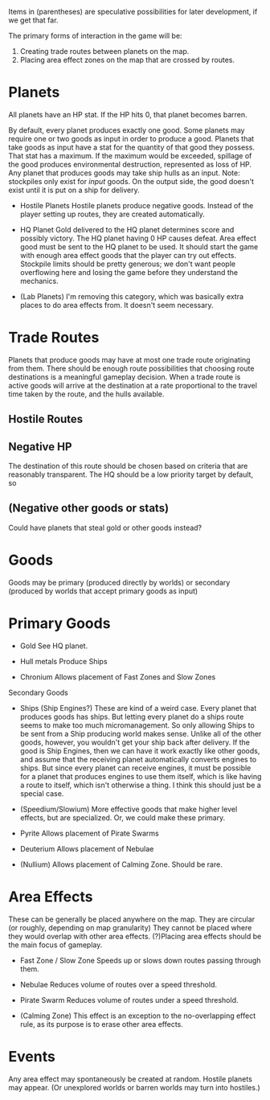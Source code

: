 Items in (parentheses) are speculative possibilities for later development, if we get that far.

The primary forms of interaction in the game will be:
1. Creating trade routes between planets on the map.
2. Placing area effect zones on the map that are crossed by routes.

# Planets

All planets have an HP stat. If the HP hits 0, that planet becomes barren.

By default, every planet produces exactly one good. Some planets may require one or two goods as input in order to produce a good. Planets that take goods as input have a stat for the quantity of that good they possess. That stat has a maximum. If the maximum would be exceeded, spillage of the good produces environmental destruction, represented as loss of HP. Any planet that produces goods may take ship hulls as an input. Note: stockpiles only exist for *input* goods. On the output side, the good doesn't exist until it is put on a ship for delivery.

- Hostile Planets
  Hostile planets produce negative goods. Instead of the player setting up routes, they are created automatically.

- HQ Planet
Gold delivered to the HQ planet determines score and possibly victory. The HQ planet having 0 HP causes defeat. Area effect good must be sent to the HQ planet to be used. It should start the game with enough area effect goods that the player can try out effects. Stockpile limits should be pretty generous; we don't want people overflowing here and losing the game before they understand the mechanics.

- (Lab Planets)
I'm removing this category, which was basically extra places to do area effects from. It doesn't seem necessary.

# Trade Routes

Planets that produce goods may have at most one trade route originating from them. There should be enough route possibilities that choosing route destinations is a meaningful gameplay decision. When a trade route is active goods will arrive at the destination at a rate proportional to the travel time taken by the route, and the hulls available.

## Hostile Routes

## Negative HP
The destination of this route should be chosen based on criteria that are reasonably transparent. The HQ should be a low priority target by default, so 

## (Negative other goods or stats)
Could have planets that steal gold or other goods instead?

# Goods

Goods may be primary (produced directly by worlds) or secondary (produced by worlds that accept primary goods as input)

# Primary Goods

- Gold
  See HQ planet.

- Hull metals
  Produce Ships

- Chronium
  Allows placement of Fast Zones and Slow Zones

Secondary Goods

- Ships (Ship Engines?)
  These are kind of a weird case. Every planet that produces goods has ships. But letting every planet do a ships route seems to make too much micromanagement. So only allowing Ships to be sent from a Ship producing world makes sense. Unlike all of the other goods, however, you wouldn't get your ship back after delivery. If the good is Ship Engines, then we can have it work exactly like other goods, and assume that the receiving planet automatically converts engines to ships. But since every planet can receive engines, it must be possible for a planet that produces engines to use them itself, which is like having a route to itself, which isn't otherwise a thing. I think this should just be a special case.

- (Speedium/Slowium)
  More effective goods that make higher level effects, but are specialized. Or, we could make these primary.

- Pyrite
  Allows placement of Pirate Swarms

- Deuterium
  Allows placement of Nebulae

- (Nullium)
  Allows placement of Calming Zone. Should be rare.

# Area Effects

These can be generally be placed anywhere on the map. They are circular (or roughly, depending on map granularity) They cannot be placed where they would overlap with other area effects. (?)Placing area effects should be the main focus of gameplay.

- Fast Zone / Slow Zone
  Speeds up or slows down routes passing through them.

- Nebulae
  Reduces volume of routes over a speed threshold.

- Pirate Swarm
  Reduces volume of routes under a speed threshold.

- (Calming Zone)
This effect is an exception to the no-overlapping effect rule, as its purpose is to erase other area effects.

# Events

Any area effect may spontaneously be created at random. Hostile planets may appear. (Or unexplored worlds or barren worlds may turn into hostiles.)
